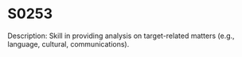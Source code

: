 # S0253
Description: Skill in providing analysis on target-related matters (e.g., language, cultural, communications).
